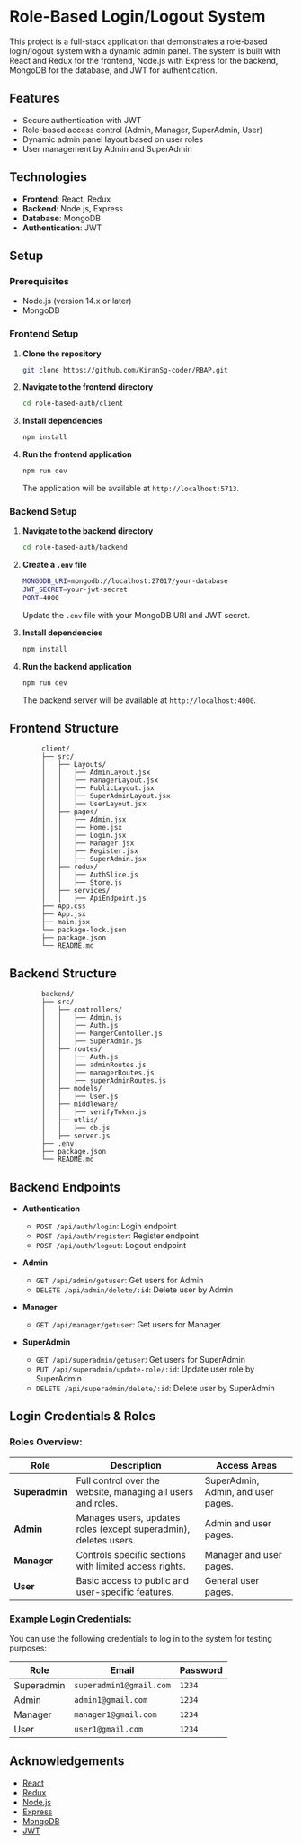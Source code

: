 # Role-Based Login/Logout System

This project is a full-stack application that demonstrates a role-based login/logout system with a dynamic admin panel. The system is built with React and Redux for the frontend, Node.js with Express for the backend, MongoDB for the database, and JWT for authentication.

## Features

- Secure authentication with JWT
- Role-based access control (Admin, Manager, SuperAdmin, User)
- Dynamic admin panel layout based on user roles
- User management by Admin and SuperAdmin

## Technologies

- **Frontend**: React, Redux
- **Backend**: Node.js, Express
- **Database**: MongoDB
- **Authentication**: JWT

## Setup

### Prerequisites

- Node.js (version 14.x or later)
- MongoDB

### Frontend Setup

1. **Clone the repository**

    ```bash
    git clone https://github.com/KiranSg-coder/RBAP.git
    ```

2. **Navigate to the frontend directory**

    ```bash
    cd role-based-auth/client
    ```

3. **Install dependencies**

    ```bash
    npm install
    ```

4. **Run the frontend application**

    ```bash
    npm run dev
    ```

    The application will be available at `http://localhost:5713`.

### Backend Setup

1. **Navigate to the backend directory**

    ```bash
    cd role-based-auth/backend
    ```

2. **Create a `.env` file**

    ```bash
    MONGODB_URI=mongodb://localhost:27017/your-database
    JWT_SECRET=your-jwt-secret
    PORT=4000
    ```

    Update the `.env` file with your MongoDB URI and JWT secret.

3. **Install dependencies**

    ```bash
    npm install
    ```

4. **Run the backend application**

    ```bash
    npm run dev
    ```

    The backend server will be available at `http://localhost:4000`.

## Frontend Structure

```
        client/
        ├── src/
        │   ├── Layouts/
        │   │   ├── AdminLayout.jsx
        │   │   ├── ManagerLayout.jsx
        │   │   ├── PublicLayout.jsx
        │   │   ├── SuperAdminLayout.jsx
        │   │   ├── UserLayout.jsx
        │   ├── pages/
        │   │   ├── Admin.jsx
        │   │   ├── Home.jsx
        │   │   ├── Login.jsx
        │   │   ├── Manager.jsx
        │   │   ├── Register.jsx
        │   │   ├── SuperAdmin.jsx
        │   ├── redux/
        │   │   ├── AuthSlice.js
        │   │   ├── Store.js
        │   ├── services/
        │   │   ├── ApiEndpoint.js
        ├── App.css
        ├── App.jsx
        ├── main.jsx
        └── package-lock.json
        ├── package.json
        └── README.md
```

## Backend Structure

```
        backend/
        ├── src/
        │   ├── controllers/
        │   │   ├── Admin.js
        │   │   ├── Auth.js
        │   │   ├── MangerContoller.js
        │   │   ├── SuperAdmin.js
        │   ├── routes/
        │   │   ├── Auth.js
        │   │   ├── adminRoutes.js
        │   │   ├── managerRoutes.js
        │   │   ├── superAdminRoutes.js
        │   ├── models/
        │   │   ├── User.js
        │   ├── middleware/
        │   │   ├── verifyToken.js
        │   ├── utlis/
        │   │   ├── db.js
        │   ├── server.js
        ├── .env
        ├── package.json
        └── README.md
```

## Backend Endpoints

- **Authentication**
  - `POST /api/auth/login`: Login endpoint
  - `POST /api/auth/register`: Register endpoint
  - `POST /api/auth/logout`: Logout endpoint

- **Admin**
  - `GET /api/admin/getuser`: Get users for Admin
  - `DELETE /api/admin/delete/:id`: Delete user by Admin

- **Manager**
  - `GET /api/manager/getuser`: Get users for Manager

- **SuperAdmin**
  - `GET /api/superadmin/getuser`: Get users for SuperAdmin
  - `PUT /api/superadmin/update-role/:id`: Update user role by SuperAdmin
  - `DELETE /api/superadmin/delete/:id`: Delete user by SuperAdmin
    
## Login Credentials & Roles

### Roles Overview:

| Role        | Description                                          | Access Areas                                      |
|-------------|------------------------------------------------------|--------------------------------------------------|
| **Superadmin** | Full control over the website, managing all users and roles. | SuperAdmin, Admin, and user pages.               |
| **Admin**      | Manages users, updates roles (except superadmin), deletes users. | Admin and user pages.                            |
| **Manager**    | Controls specific sections with limited access rights.  | Manager and user pages.                          |
| **User**       | Basic access to public and user-specific features. | General user pages.                              |

### Example Login Credentials:

You can use the following credentials to log in to the system for testing purposes:

| Role       | Email                | Password   |
|------------|----------------------|------------|
| Superadmin | `superadmin1@gmail.com` | `1234` |
| Admin      | `admin1@gmail.com`      | `1234` |
| Manager    | `manager1@gmail.com`    | `1234` |
| User       | `user1@gmail.com`       | `1234` |


## Acknowledgements

- [React](https://reactjs.org/)
- [Redux](https://redux.js.org/)
- [Node.js](https://nodejs.org/)
- [Express](https://expressjs.com/)
- [MongoDB](https://www.mongodb.com/)
- [JWT](https://jwt.io/)

